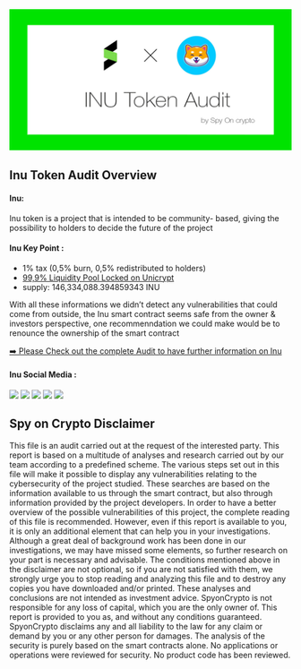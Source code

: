 <img src="https://github.com/SpyOnCrypto/Inu-Audit/blob/main/header.jpg" alt="Inu-Audit GitHub README header image">
  
<h2>Inu Token Audit Overview</h2>

<h4>Inu:</h4>

<p>Inu token is a project that is intended to be community- based, giving the possibility to holders to decide the future of the project</p>

<h4>Inu Key Point :</h4>
<ul>
  
<li> 1% tax (0,5% burn, 0,5% redistributed to holders)</li>
<li> <a href="https://app.unicrypt.network/amm/uni-v2/pair/0xae0fd242029b383d325d4828e9fa36ca935da5b3">99,9% Liquidity Pool Locked on Unicrypt</a></li>
<li> supply: 146,334,088.394859343 INU </li>
</ul>

<p>With all these informations we didn’t detect any vulnerabilities that could come from outside, the Inu smart contract seems safe from the owner & investors perspective, one recommenndation we could make would be to renounce the ownership of the smart contract</p>

<p><a href="https://github.com/SpyOnCrypto/Inu-Audit/blob/main/Inu-Audit.pdf">➡️ Please Check out the complete Audit to have further information on Inu</a></p>

<h4>Inu Social Media :</h4>

<p>
<a href="https://www.inutoken.io/"><img src="https://img.shields.io/badge/Website-%23E4405F.svg?&style=for-the-badge&logoColor=white" height=25></a>
<a href="https://twitter.com/inutokenoff"><img src="https://img.shields.io/badge/twitter-%231DA1F2.svg?&style=for-the-badge&logo=twitter&logoColor=white" height=25></a> 
<a href="https://t.me/inutokenofficial"><img src="https://img.shields.io/badge/Telegram-%230077B5.svg?&style=for-the-badge&logo=telegram&logoColor=white" height=25></a> 
<a href="https://medium.com/@inutoken"><img src="https://img.shields.io/badge/medium-%23323330.svg?&style=for-the-badge&logo=medium&logoColor=white" height=25></a>
<a href="https://www.reddit.com/user/INUTOKENOFF/"><img src="https://img.shields.io/badge/reddit-%23E4405F.svg?&style=for-the-badge&logo=reddit&logoColor=white" height=25></a></p>

<h2>Spy on Crypto Disclaimer</h2>

<p>This file is an audit carried out at the request of the interested party.
This report is based on a multitude of analyses and research carried out by our team according to a predefined scheme.
The various steps set out in this file will make it possible to display any vulnerabilities relating to the cybersecurity of the project studied.
These searches are based on the information available to us through the smart contract, but also through information provided by the project developers.
In order to have a better overview of the possible vulnerabilities of this project, the complete reading of this file is recommended.
However, even if this report is available to you, it is only an additional element that can help you in your investigations.
Although a great deal of background work has been done in our investigations, we may have missed some elements, so further research on your part is necessary and advisable.
The conditions mentioned above in the disclaimer are not optional, so if you are not satisfied with them, we strongly urge you to stop reading and analyzing this file and to destroy any copies you have downloaded and/or printed.
These analyses and conclusions are not intended as investment advice. SpyonCrypto is not responsible for any loss of capital, which you are the only owner of.
This report is provided to you as, and without any conditions guaranteed.
SpyonCrypto disclaims any and all liability to the law for any claim or demand by you or any other person for damages.
The analysis of the security is purely based on the smart contracts alone. No applications or operations were reviewed for security.
No product code has been reviewed.</p>
